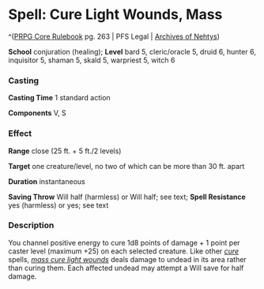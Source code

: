 # Spell: Cure Light Wounds, Mass

^([PRPG Core Rulebook][ss-mass-cure-light-wounds] pg. 263 | PFS Legal | [Archives of Nehtys][sn-mass-cure-light-wounds])

**School** conjuration (healing); **Level** bard 5, cleric/oracle 5, druid 6, hunter 6, inquisitor 5, shaman 5, skald 5, warpriest 5, witch 6

### Casting

**Casting Time** 1 standard action  

**Components** V, S

### Effect

**Range** close (25 ft. + 5 ft./2 levels)  

**Target** one creature/level, no two of which can be more than 30 ft. apart  

**Duration** instantaneous  

**Saving Throw** Will half (harmless) or Will half; see text; **Spell Resistance** yes (harmless) or yes; see text

### Description

You channel positive energy to cure 1d8 points of damage + 1 point per caster level (maximum +25) on each selected creature. Like other _[cure]_ spells, _[mass cure light wounds]_ deals damage to undead in its area rather than curing them. Each affected undead may attempt a Will save for half damage.

[ss-mass-cure-light-wounds]: http://paizo.com/pathfinderRPG/v57
[sn-mass-cure-light-wounds]: http://www.archivesofnethys.com/SpellDisplay.aspx?ItemName=Cure%20Light%20Wounds%2C%20Mass
[cure]: http://www.archivesofnethys.com/SpellDisplay.aspx?ItemName=cure
[mass cure light wounds]: http://www.archivesofnethys.com/SpellDisplay.aspx?ItemName=mass%20cure%20light%20wounds